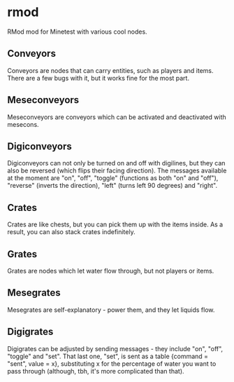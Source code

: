 # rmod
RMod mod for Minetest with various cool nodes.

Conveyors
-

Conveyors are nodes that can carry entities, such as players and items. There are a few bugs with it, but it works fine for the most part.

Meseconveyors
-

Meseconveyors are conveyors which can be activated and deactivated with mesecons.

Digiconveyors
-

Digiconveyors can not only be turned on and off with digilines, but they can also be reversed (which flips their facing direction). The messages available at the moment are "on", "off", "toggle" (functions as both "on" and "off"), "reverse" (inverts the direction), "left" (turns left 90 degrees) and "right".

Crates
-

Crates are like chests, but you can pick them up with the items inside. As a result, you can also stack crates indefinitely.

Grates
-

Grates are nodes which let water flow through, but not players or items.

Mesegrates
-

Mesegrates are self-explanatory - power them, and they let liquids flow.

Digigrates
-

Digigrates can be adjusted by sending messages - they include "on", "off", "toggle" and "set". That last one, "set", is sent as a table {command = "sent", value = x}, substituting x for the percentage of water you want to pass through (although, tbh, it's more complicated than that).
